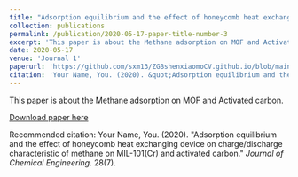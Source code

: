 ```yaml
---
title: "Adsorption equilibrium and the effect of honeycomb heat exchanging device on charge/discharge characteristic of methane on MIL-101(Cr) and activated carbon"
collection: publications
permalink: /publication/2020-05-17-paper-title-number-3
excerpt: 'This paper is about the Methane adsorption on MOF and Activated carbon'
date: 2020-05-17
venue: 'Journal 1'
paperurl: 'https://github.com/sxm13/ZGBshenxiaomoCV.github.io/blob/main/files/Adsorption%20equilibrium%20and%20the%20effect%20of%20honeycomb%20heat%20exchanging.pdf'
citation: 'Your Name, You. (2020). &quot;Adsorption equilibrium and the effect of honeycomb heat exchanging device on charge/discharge characteristic of methane on MIL-101(Cr) and activated carbon.&quot; <i>Journal of Chemical Engineering</i>. 28(7).'
---
```

This paper is about the Methane adsorption on MOF and Activated carbon.

[Download paper here](https://github.com/sxm13/ZGBshenxiaomoCV.github.io/blob/main/files/Adsorption%20equilibrium%20and%20the%20effect%20of%20honeycomb%20heat%20exchanging.pdf)

Recommended citation: Your Name, You. (2020). "Adsorption equilibrium and the effect of honeycomb heat exchanging device on charge/discharge characteristic of methane on MIL-101(Cr) and activated carbon." <i>Journal of Chemical Engineering</i>. 28(7).
